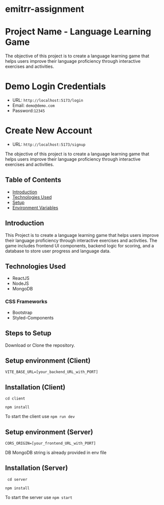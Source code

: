 # emitrr-assignment

# Project Name - Language Learning Game

The objective of this project is to create a language learning game that
helps users improve their language proficiency through interactive exercises
and activities.

# Demo Login Credentials

- URL: `http://localhost:5173/login`
- Email: `demo@demo.com`
- Password:`12345`

# Create New Account

- URL: `http://localhost:5173/signup`

The objective of this project is to create a language learning game that
helps users improve their language proficiency through interactive exercises
and activities.

## Table of Contents

- [Introduction](#introduction)
- [Technologies Used](#technologies-used)
- [Setup](#setup)
- [Environment Variables](#environment-variables)

## Introduction

This Project is to create a language learning game that
helps users improve their language proficiency through interactive exercises
and activities. The game includes frontend UI components, backend
logic for scoring, and a database to store user progress and language data.

## Technologies Used

- ReactJS
- NodeJS
- MongoDB

### CSS Frameworks

- Bootstrap
- Styled-Components

## Steps to Setup

Download or Clone the repository.

## Setup environment (Client)

`VITE_BASE_URL=[your_backend_URL_with_PORT]`

## Installation (Client)

`cd client`

`npm install`

To start the client use `npm run dev`

## Setup environment (Server)

`CORS_ORIGIN=[your_frontend_URL_with_PORT]`

DB MongoDB string is already provided in env file

## Installation (Server)

` cd server`

`npm install`

To start the server use `npm start`
